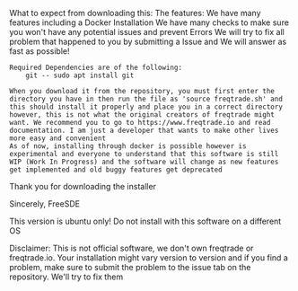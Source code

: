 What to expect from downloading this:
	The features:
		We have many features including a Docker Installation
		We have many checks to make sure you won't have any potential issues and prevent Errors
		We will try to fix all problem that happened to you by submitting a Issue and We will answer as fast as possible!
	
	Required Dependencies are of the following:
		git -- sudo apt install git

	When you download it from the repository, you must first enter the directory you have in then run the file as 'source freqtrade.sh' and this should install it properly and place you in a correct directory
	however, this is not what the original creators of freqtrade might want. We recommend you to go to https://www.freqtrade.io and read documentation. I am just a developer that wants to make other lives more easy and convenient
	As of now, installing through docker is possible however is experimental and everyone to understand that this software is still WIP (Work In Progress) and the software will change as new features get implemented and old buggy features get deprecated

Thank you for downloading the installer

Sincerely, FreeSDE

This version is ubuntu only! Do not install with this software on a different OS

Disclaimer: This is not official software, we don't own freqtrade or freqtrade.io. Your installation might vary version to version and if you find a problem, make sure to submit the problem to the issue tab on the repository. We'll try to fix them

